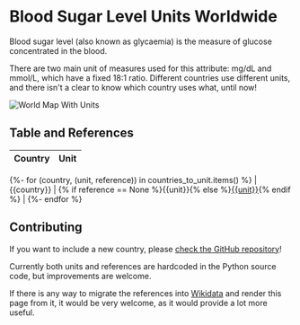 <!--
SPDX-FileCopyrightText: 2022 Diego Elio Pettenò

SPDX-License-Identifier: 0BSD
-->
# Blood Sugar Level Units Worldwide

Blood sugar level (also known as glycaemia) is the measure of glucose concentrated in
the blood.

There are two main unit of measures used for this attribute: mg/dL and mmol/L, which
have a fixed 18:1 ratio. Different countries use different units, and there isn't a
clear to know which country uses what, until now!

![World Map With Units](worldmap.svg)

## Table and References

| Country | Unit |
|---------|------|
{%- for (country, (unit, reference)) in countries_to_unit.items() %}
| {{country}} | {% if reference == None %}{{unit}}{% else %}[{{unit}}]({{reference}}){% endif %} |
{%- endfor %}

## Contributing

If you want to include a new country, please [check the GitHub repository](
https://github.com/glucometers-tech/world-glucometer-units)!

Currently both units and references are hardcoded in the Python source code, but
improvements are welcome.

If there is any way to migrate the references into [Wikidata](https://www.wikidata.org/)
and render this page from it, it would be very welcome, as it would provide a lot more
useful.
